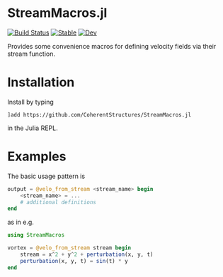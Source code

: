 # StreamMacros.jl

[![Build Status](https://travis-ci.org/CoherentStructures/StreamMacros.jl.svg?branch=master)](https://travis-ci.org/CoherentStructures/StreamMacros.jl)
[![Stable](https://img.shields.io/badge/docs-stable-blue.svg)](https://coherentstructures.github.io/StreamMacros.jl/stable/)
[![Dev](https://img.shields.io/badge/docs-latest-blue.svg)](http://coherentstructures.github.io/StreamMacros.jl/latest/)

Provides some convenience macros for defining velocity fields via their stream function.

# Installation
Install by typing

    ]add https://github.com/CoherentStructures/StreamMacros.jl

in the Julia REPL.

# Examples
The basic usage pattern is

```julia
output = @velo_from_stream <stream_name> begin
    <stream_name> = ...
   	# additional definitions
end
```

as in e.g.

```julia
using StreamMacros

vortex = @velo_from_stream stream begin
    stream = x^2 + y^2 + perturbation(x, y, t)
    perturbation(x, y, t) = sin(t) * y
end
```
